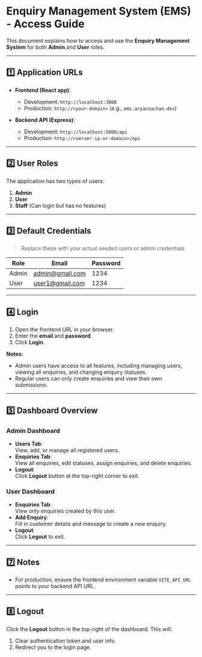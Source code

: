 # Enquiry Management System (EMS) - Access Guide

This document explains how to access and use the **Enquiry Management System** for both **Admin** and **User** roles.

---

## **1️⃣ Application URLs**

- **Frontend (React app)**:  
  - Development: `http://localhost:3000`  
  - Production: `http://<your-domain>` (e.g., `ems.aryansachan.dev`)

- **Backend API (Express)**:  
  - Development: `http://localhost:5000/api`  
  - Production: `http://<server-ip-or-domain>/api`

---

## **2️⃣ User Roles**

The application has two types of users:

1. **Admin**
2. **User**
3. **Staff** (Can login but has no features)

---

## **3️⃣ Default Credentials**

> Replace these with your actual seeded users or admin credentials

| Role  | Email                  | Password       |
|-------|------------------------|----------------|
| Admin | admin@gmail.com        | 1234           |
| User  | user1@gmail.com        | 1234           |

---

## **4️⃣ Login**

1. Open the frontend URL in your browser.
2. Enter the **email** and **password**.
3. Click **Login**.

**Notes:**
- Admin users have access to all features, including managing users, viewing all enquiries, and changing enquiry statuses.
- Regular users can only create enquiries and view their own submissions.

---

## **5️⃣ Dashboard Overview**

### **Admin Dashboard**

- **Users Tab**:  
  View, add, or manage all registered users.
- **Enquiries Tab**:  
  View all enquiries, edit statuses, assign enquiries, and delete enquiries.
- **Logout**:  
  Click **Logout** button at the top-right corner to exit.

### **User Dashboard**

- **Enquiries Tab**:  
  View only enquiries created by this user.
- **Add Enquiry**:  
  Fill in customer details and message to create a new enquiry.
- **Logout**:  
  Click **Logout** to exit.

---


## **7️⃣ Notes**


- For production, ensure the frontend environment variable `VITE_API_URL` points to your backend API URL.

---

## **8️⃣ Logout**

Click the **Logout** button in the top-right of the dashboard. This will:

1. Clear authentication token and user info.
2. Redirect you to the login page.

